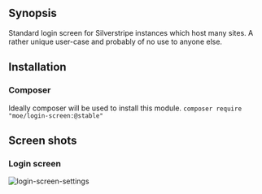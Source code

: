 ## Synopsis

Standard login screen for Silverstripe instances which host many sites. A rather unique user-case and probably of no 
use to anyone else.  

## Installation

### Composer
Ideally composer will be used to install this module. 
```composer require "moe/login-screen:@stable"```

## Screen shots

### Login screen
![login-screen-settings](https://github.com/peavers/silverstripe-login-screen/blob/master/image/screens/login-screen-settings.png?raw=true)

